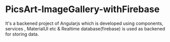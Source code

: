 # PicsArt-ImageGallery-withFirebase
It's a backened project of Angularjs which is developed using components, services , MaterialUI etc &amp; Realtime database(firebase) is used as backened for storing data.

